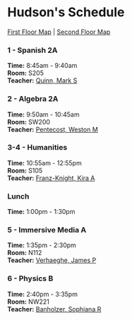 # Hudson's Schedule

[First Floor Map](Ballard1.jpg) | [Second Floor Map](Ballard2.jpg)

### 1 - Spanish 2A

**Time:** 8:45am - 9:40am  
**Room:** S205  
**Teacher:** [Quinn, Mark S](mailto:msquinn@seattleschools.org)

### 2 - Algebra 2A

**Time:** 9:50am - 10:45am  
**Room:** SW200  
**Teacher:** [Pentecost, Weston M](mailto:wmpentecost@seattleschools.org)

### 3-4 - Humanities

**Time:** 10:55am - 12:55pm  
**Room:** S105  
**Teacher:** [Franz-Knight, Kira A](mailto:kafranzknigh@seattleschools.org)

### Lunch

**Time:** 1:00pm - 1:30pm

### 5 - Immersive Media A

**Time:** 1:35pm - 2:30pm  
**Room:** N112  
**Teacher:** [Verhaeghe, James P](mailto:jpverhaeghe@seattleschools.org)

### 6 - Physics B

**Time:** 2:40pm - 3:35pm  
**Room:** NW221  
**Teacher:** [Banholzer, Sophiana R](mailto:srbanholzer@seattleschools.org)
